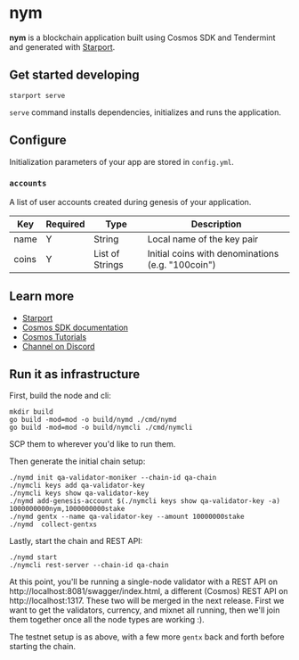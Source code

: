 # nym

**nym** is a blockchain application built using Cosmos SDK and Tendermint and generated with [Starport](https://github.com/tendermint/starport).

## Get started developing

```
starport serve
```

`serve` command installs dependencies, initializes and runs the application.

## Configure

Initialization parameters of your app are stored in `config.yml`.

### `accounts`

A list of user accounts created during genesis of your application.

| Key   | Required | Type            | Description                                       |
| ----- | -------- | --------------- | ------------------------------------------------- |
| name  | Y        | String          | Local name of the key pair                        |
| coins | Y        | List of Strings | Initial coins with denominations (e.g. "100coin") |

## Learn more

- [Starport](https://github.com/tendermint/starport)
- [Cosmos SDK documentation](https://docs.cosmos.network)
- [Cosmos Tutorials](https://tutorials.cosmos.network)
- [Channel on Discord](https://discord.gg/W8trcGV)


## Run it as infrastructure

First, build the node and cli:

```
mkdir build
go build -mod=mod -o build/nymd ./cmd/nymd
go build -mod=mod -o build/nymcli ./cmd/nymcli
```

SCP them to wherever you'd like to run them. 

Then generate the initial chain setup:

```
./nymd init qa-validator-moniker --chain-id qa-chain
./nymcli keys add qa-validator-key
./nymcli keys show qa-validator-key
./nymd add-genesis-account $(./nymcli keys show qa-validator-key -a) 1000000000nym,1000000000stake
./nymd gentx --name qa-validator-key --amount 10000000stake
./nymd  collect-gentxs
```

Lastly, start the chain and REST API:

```
./nymd start
./nymcli rest-server --chain-id qa-chain
```

At this point, you'll be running a single-node validator with a REST API on http://localhost:8081/swagger/index.html, a different (Cosmos) REST API on http://localhost:1317. These two will be merged in the next release. First we want to get the validators, currency, and mixnet all running, then we'll join them together once all the node types are working :).

The testnet setup is as above, with a few more `gentx` back and forth before starting the chain. 